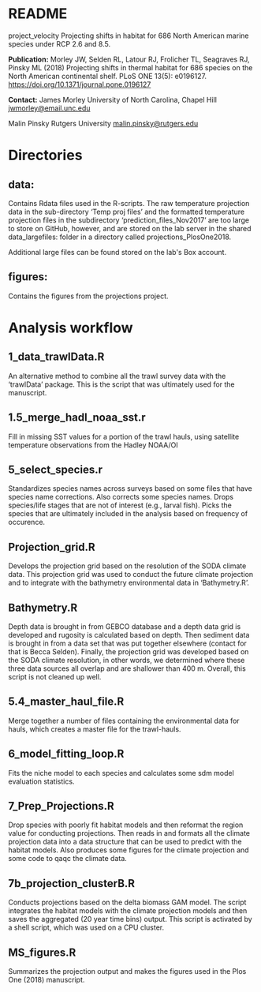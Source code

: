 README
================

project\_velocity Projecting shifts in habitat for 686 North American
marine species under RCP 2.6 and 8.5.

**Publication:** Morley JW, Selden RL, Latour RJ, Frolicher TL,
Seagraves RJ, Pinsky ML (2018) Projecting shifts in thermal habitat for
686 species on the North American continental shelf. PLoS ONE 13(5):
e0196127. <https://doi.org/10.1371/journal.pone.0196127>

**Contact:** 
James Morley University of North Carolina, Chapel Hill <jwmorley@email.unc.edu>

Malin Pinsky Rutgers University <malin.pinsky@rutgers.edu>

# Directories

## data:

Contains Rdata files used in the R-scripts. 
The raw temperature projection data in the sub-directory ‘Temp proj files’ and
the formatted temperature projection files in the subdirectory
‘prediction\_files\_Nov2017’ are too large to store on GitHub, however, and are stored on the lab server in the shared data_largefiles: folder in a directory called projections_PlosOne2018.

Additional large files can be found stored on the lab's Box account.

## figures:

Contains the figures from the projections project.

# Analysis workflow

## 1_data_trawlData.R
An alternative method to combine all the trawl survey data with the ‘trawlData’ package. This is the script that was ultimately used for the manuscript.

## 1.5_merge_hadl_noaa_sst.r
Fill in missing SST values for a portion of the trawl hauls, using satellite temperature observations from the Hadley NOAA/OI

## 5_select_species.r
Standardizes species names across surveys based on some files that have species name corrections. Also corrects some species names. Drops species/life stages that are not of interest (e.g., larval fish). Picks the species that are ultimately included in the analysis based on frequency of occurence. 

## Projection_grid.R
Develops the projection grid based on the resolution of the SODA climate data. This projection grid was used to conduct the future climate projection and to integrate with the bathymetry environmental data in ‘Bathymetry.R’.

## Bathymetry.R
Depth data is brought in from GEBCO database and a depth data grid is developed and rugosity is calculated based on depth. Then sediment data is brought in from a data set that was put together elsewhere (contact for that is Becca Selden). Finally, the projection grid was developed based on the SODA climate resolution, in other words, we determined where these three data sources all overlap and are shallower than 400 m. Overall, this script is not cleaned up well. 

## 5.4_master_haul_file.R
Merge together a number of files containing the environmental data for hauls, which creates a master file for the trawl-hauls. 

## 6_model_fitting_loop.R
Fits the niche model to each species and calculates some sdm model evaluation statistics.

## 7_Prep_Projections.R
Drop species with poorly fit habitat models and then reformat the region value for conducting projections. 
Then reads in and formats all the climate projection data into a data structure that can be used to predict with the habitat models. Also produces some figures for the climate projection and some code to qaqc the climate data.  

## 7b_projection_clusterB.R
Conducts projections based on the delta biomass GAM model. The script integrates the habitat models with the climate projection models and then saves the aggregated (20 year time bins) output. This script is activated by a shell script, which was used on a CPU cluster. 

## MS_figures.R
Summarizes the projection output and makes the figures used in the Plos One (2018) manuscript.
